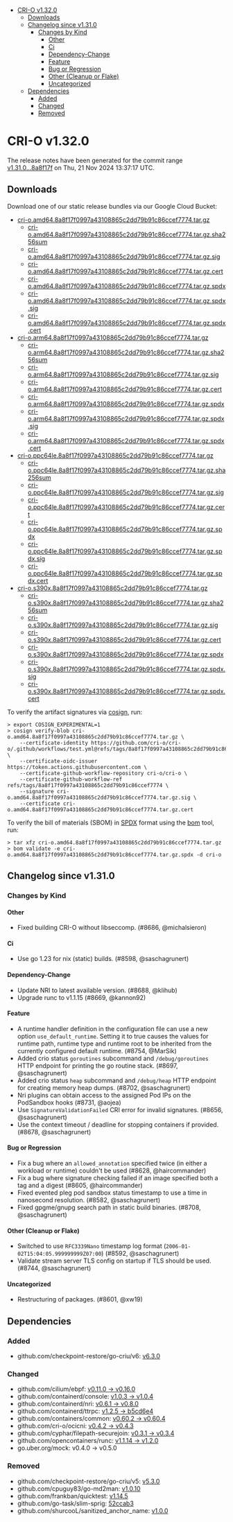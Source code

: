 - [CRI-O v1.32.0](#cri-o-v1320)
  - [Downloads](#downloads)
  - [Changelog since v1.31.0](#changelog-since-v1310)
    - [Changes by Kind](#changes-by-kind)
      - [Other](#other)
      - [Ci](#ci)
      - [Dependency-Change](#dependency-change)
      - [Feature](#feature)
      - [Bug or Regression](#bug-or-regression)
      - [Other (Cleanup or Flake)](#other-cleanup-or-flake)
      - [Uncategorized](#uncategorized)
  - [Dependencies](#dependencies)
    - [Added](#added)
    - [Changed](#changed)
    - [Removed](#removed)

# CRI-O v1.32.0

The release notes have been generated for the commit range
[v1.31.0...8a8f17f](https://github.com/cri-o/cri-o/compare/v1.31.0...v1.32.0) on Thu, 21 Nov 2024 13:37:17 UTC.

## Downloads

Download one of our static release bundles via our Google Cloud Bucket:

- [cri-o.amd64.8a8f17f0997a43108865c2dd79b91c86ccef7774.tar.gz](https://storage.googleapis.com/cri-o/artifacts/cri-o.amd64.8a8f17f0997a43108865c2dd79b91c86ccef7774.tar.gz)
  - [cri-o.amd64.8a8f17f0997a43108865c2dd79b91c86ccef7774.tar.gz.sha256sum](https://storage.googleapis.com/cri-o/artifacts/cri-o.amd64.8a8f17f0997a43108865c2dd79b91c86ccef7774.tar.gz.sha256sum)
  - [cri-o.amd64.8a8f17f0997a43108865c2dd79b91c86ccef7774.tar.gz.sig](https://storage.googleapis.com/cri-o/artifacts/cri-o.amd64.8a8f17f0997a43108865c2dd79b91c86ccef7774.tar.gz.sig)
  - [cri-o.amd64.8a8f17f0997a43108865c2dd79b91c86ccef7774.tar.gz.cert](https://storage.googleapis.com/cri-o/artifacts/cri-o.amd64.8a8f17f0997a43108865c2dd79b91c86ccef7774.tar.gz.cert)
  - [cri-o.amd64.8a8f17f0997a43108865c2dd79b91c86ccef7774.tar.gz.spdx](https://storage.googleapis.com/cri-o/artifacts/cri-o.amd64.8a8f17f0997a43108865c2dd79b91c86ccef7774.tar.gz.spdx)
  - [cri-o.amd64.8a8f17f0997a43108865c2dd79b91c86ccef7774.tar.gz.spdx.sig](https://storage.googleapis.com/cri-o/artifacts/cri-o.amd64.8a8f17f0997a43108865c2dd79b91c86ccef7774.tar.gz.spdx.sig)
  - [cri-o.amd64.8a8f17f0997a43108865c2dd79b91c86ccef7774.tar.gz.spdx.cert](https://storage.googleapis.com/cri-o/artifacts/cri-o.amd64.8a8f17f0997a43108865c2dd79b91c86ccef7774.tar.gz.spdx.cert)
- [cri-o.arm64.8a8f17f0997a43108865c2dd79b91c86ccef7774.tar.gz](https://storage.googleapis.com/cri-o/artifacts/cri-o.arm64.8a8f17f0997a43108865c2dd79b91c86ccef7774.tar.gz)
  - [cri-o.arm64.8a8f17f0997a43108865c2dd79b91c86ccef7774.tar.gz.sha256sum](https://storage.googleapis.com/cri-o/artifacts/cri-o.arm64.8a8f17f0997a43108865c2dd79b91c86ccef7774.tar.gz.sha256sum)
  - [cri-o.arm64.8a8f17f0997a43108865c2dd79b91c86ccef7774.tar.gz.sig](https://storage.googleapis.com/cri-o/artifacts/cri-o.arm64.8a8f17f0997a43108865c2dd79b91c86ccef7774.tar.gz.sig)
  - [cri-o.arm64.8a8f17f0997a43108865c2dd79b91c86ccef7774.tar.gz.cert](https://storage.googleapis.com/cri-o/artifacts/cri-o.arm64.8a8f17f0997a43108865c2dd79b91c86ccef7774.tar.gz.cert)
  - [cri-o.arm64.8a8f17f0997a43108865c2dd79b91c86ccef7774.tar.gz.spdx](https://storage.googleapis.com/cri-o/artifacts/cri-o.arm64.8a8f17f0997a43108865c2dd79b91c86ccef7774.tar.gz.spdx)
  - [cri-o.arm64.8a8f17f0997a43108865c2dd79b91c86ccef7774.tar.gz.spdx.sig](https://storage.googleapis.com/cri-o/artifacts/cri-o.arm64.8a8f17f0997a43108865c2dd79b91c86ccef7774.tar.gz.spdx.sig)
  - [cri-o.arm64.8a8f17f0997a43108865c2dd79b91c86ccef7774.tar.gz.spdx.cert](https://storage.googleapis.com/cri-o/artifacts/cri-o.arm64.8a8f17f0997a43108865c2dd79b91c86ccef7774.tar.gz.spdx.cert)
- [cri-o.ppc64le.8a8f17f0997a43108865c2dd79b91c86ccef7774.tar.gz](https://storage.googleapis.com/cri-o/artifacts/cri-o.ppc64le.8a8f17f0997a43108865c2dd79b91c86ccef7774.tar.gz)
  - [cri-o.ppc64le.8a8f17f0997a43108865c2dd79b91c86ccef7774.tar.gz.sha256sum](https://storage.googleapis.com/cri-o/artifacts/cri-o.ppc64le.8a8f17f0997a43108865c2dd79b91c86ccef7774.tar.gz.sha256sum)
  - [cri-o.ppc64le.8a8f17f0997a43108865c2dd79b91c86ccef7774.tar.gz.sig](https://storage.googleapis.com/cri-o/artifacts/cri-o.ppc64le.8a8f17f0997a43108865c2dd79b91c86ccef7774.tar.gz.sig)
  - [cri-o.ppc64le.8a8f17f0997a43108865c2dd79b91c86ccef7774.tar.gz.cert](https://storage.googleapis.com/cri-o/artifacts/cri-o.ppc64le.8a8f17f0997a43108865c2dd79b91c86ccef7774.tar.gz.cert)
  - [cri-o.ppc64le.8a8f17f0997a43108865c2dd79b91c86ccef7774.tar.gz.spdx](https://storage.googleapis.com/cri-o/artifacts/cri-o.ppc64le.8a8f17f0997a43108865c2dd79b91c86ccef7774.tar.gz.spdx)
  - [cri-o.ppc64le.8a8f17f0997a43108865c2dd79b91c86ccef7774.tar.gz.spdx.sig](https://storage.googleapis.com/cri-o/artifacts/cri-o.ppc64le.8a8f17f0997a43108865c2dd79b91c86ccef7774.tar.gz.spdx.sig)
  - [cri-o.ppc64le.8a8f17f0997a43108865c2dd79b91c86ccef7774.tar.gz.spdx.cert](https://storage.googleapis.com/cri-o/artifacts/cri-o.ppc64le.8a8f17f0997a43108865c2dd79b91c86ccef7774.tar.gz.spdx.cert)
- [cri-o.s390x.8a8f17f0997a43108865c2dd79b91c86ccef7774.tar.gz](https://storage.googleapis.com/cri-o/artifacts/cri-o.s390x.8a8f17f0997a43108865c2dd79b91c86ccef7774.tar.gz)
  - [cri-o.s390x.8a8f17f0997a43108865c2dd79b91c86ccef7774.tar.gz.sha256sum](https://storage.googleapis.com/cri-o/artifacts/cri-o.s390x.8a8f17f0997a43108865c2dd79b91c86ccef7774.tar.gz.sha256sum)
  - [cri-o.s390x.8a8f17f0997a43108865c2dd79b91c86ccef7774.tar.gz.sig](https://storage.googleapis.com/cri-o/artifacts/cri-o.s390x.8a8f17f0997a43108865c2dd79b91c86ccef7774.tar.gz.sig)
  - [cri-o.s390x.8a8f17f0997a43108865c2dd79b91c86ccef7774.tar.gz.cert](https://storage.googleapis.com/cri-o/artifacts/cri-o.s390x.8a8f17f0997a43108865c2dd79b91c86ccef7774.tar.gz.cert)
  - [cri-o.s390x.8a8f17f0997a43108865c2dd79b91c86ccef7774.tar.gz.spdx](https://storage.googleapis.com/cri-o/artifacts/cri-o.s390x.8a8f17f0997a43108865c2dd79b91c86ccef7774.tar.gz.spdx)
  - [cri-o.s390x.8a8f17f0997a43108865c2dd79b91c86ccef7774.tar.gz.spdx.sig](https://storage.googleapis.com/cri-o/artifacts/cri-o.s390x.8a8f17f0997a43108865c2dd79b91c86ccef7774.tar.gz.spdx.sig)
  - [cri-o.s390x.8a8f17f0997a43108865c2dd79b91c86ccef7774.tar.gz.spdx.cert](https://storage.googleapis.com/cri-o/artifacts/cri-o.s390x.8a8f17f0997a43108865c2dd79b91c86ccef7774.tar.gz.spdx.cert)

To verify the artifact signatures via [cosign](https://github.com/sigstore/cosign), run:

```console
> export COSIGN_EXPERIMENTAL=1
> cosign verify-blob cri-o.amd64.8a8f17f0997a43108865c2dd79b91c86ccef7774.tar.gz \
    --certificate-identity https://github.com/cri-o/cri-o/.github/workflows/test.yml@refs/tags/8a8f17f0997a43108865c2dd79b91c86ccef7774 \
    --certificate-oidc-issuer https://token.actions.githubusercontent.com \
    --certificate-github-workflow-repository cri-o/cri-o \
    --certificate-github-workflow-ref refs/tags/8a8f17f0997a43108865c2dd79b91c86ccef7774 \
    --signature cri-o.amd64.8a8f17f0997a43108865c2dd79b91c86ccef7774.tar.gz.sig \
    --certificate cri-o.amd64.8a8f17f0997a43108865c2dd79b91c86ccef7774.tar.gz.cert
```

To verify the bill of materials (SBOM) in [SPDX](https://spdx.org) format using the [bom](https://sigs.k8s.io/bom) tool, run:

```console
> tar xfz cri-o.amd64.8a8f17f0997a43108865c2dd79b91c86ccef7774.tar.gz
> bom validate -e cri-o.amd64.8a8f17f0997a43108865c2dd79b91c86ccef7774.tar.gz.spdx -d cri-o
```

## Changelog since v1.31.0

### Changes by Kind

#### Other
 - Fixed building CRI-O without libseccomp. (#8686, @michalsieron)

#### Ci
 - Use go 1.23 for nix (static) builds. (#8598, @saschagrunert)

#### Dependency-Change
 - Update NRI to latest available version. (#8688, @klihub)
 - Upgrade runc to v1.1.15 (#8669, @kannon92)

#### Feature
 - A runtime handler definition in the configuration file can use a new option `use_default_runtime`. Setting it to true causes the values for runtime path, runtime type and runtime root to be inherited from the currently configured default runtime. (#8754, @MarSik)
 - Added crio status `goroutines` subcommand and `/debug/goroutines` HTTP endpoint for printing the go routine stack. (#8697, @saschagrunert)
 - Added crio status `heap` subcommand and `/debug/heap` HTTP endpoint for creating memory heap dumps. (#8702, @saschagrunert)
 - Nri plugins can obtain access to the assigned Pod IPs on the PodSandbox hooks (#8731, @aojea)
 - Use `SignatureValidationFailed` CRI error for invalid signatures. (#8656, @saschagrunert)
 - Use the context timeout / deadline for stopping containers if provided. (#8678, @saschagrunert)

#### Bug or Regression
 - Fix a bug where an `allowed_annotation` specified twice (in either a workload or runtime) couldn't be used (#8628, @haircommander)
 - Fix a bug where signature checking failed if an image specified both a tag and a digest (#8605, @haircommander)
 - Fixed evented pleg pod sandbox status timestamp to use a time in nanosecond resolution. (#8582, @saschagrunert)
 - Fixed gpgme/gnupg search path in static build binaries. (#8708, @saschagrunert)

#### Other (Cleanup or Flake)
 - Switched to use `RFC3339Nano` timestamp log format (`2006-01-02T15:04:05.999999999Z07:00`) (#8592, @saschagrunert)
 - Validate stream server TLS config on startup if TLS should be used. (#8744, @saschagrunert)

#### Uncategorized
 - Restructuring of packages. (#8601, @xw19)

## Dependencies

### Added
- github.com/checkpoint-restore/go-criu/v6: [v6.3.0](https://github.com/checkpoint-restore/go-criu/tree/v6.3.0)

### Changed
- github.com/cilium/ebpf: [v0.11.0 → v0.16.0](https://github.com/cilium/ebpf/compare/v0.11.0...v0.16.0)
- github.com/containerd/console: [v1.0.3 → v1.0.4](https://github.com/containerd/console/compare/v1.0.3...v1.0.4)
- github.com/containerd/nri: [v0.6.1 → v0.8.0](https://github.com/containerd/nri/compare/v0.6.1...v0.8.0)
- github.com/containerd/ttrpc: [v1.2.5 → b5cd6e4](https://github.com/containerd/ttrpc/compare/v1.2.5...b5cd6e4)
- github.com/containers/common: [v0.60.2 → v0.60.4](https://github.com/containers/common/compare/v0.60.2...v0.60.4)
- github.com/cri-o/ocicni: [v0.4.2 → v0.4.3](https://github.com/cri-o/ocicni/compare/v0.4.2...v0.4.3)
- github.com/cyphar/filepath-securejoin: [v0.3.1 → v0.3.4](https://github.com/cyphar/filepath-securejoin/compare/v0.3.1...v0.3.4)
- github.com/opencontainers/runc: [v1.1.14 → v1.2.0](https://github.com/opencontainers/runc/compare/v1.1.14...v1.2.0)
- go.uber.org/mock: v0.4.0 → v0.5.0

### Removed
- github.com/checkpoint-restore/go-criu/v5: [v5.3.0](https://github.com/checkpoint-restore/go-criu/tree/v5.3.0)
- github.com/cpuguy83/go-md2man: [v1.0.10](https://github.com/cpuguy83/go-md2man/tree/v1.0.10)
- github.com/frankban/quicktest: [v1.14.5](https://github.com/frankban/quicktest/tree/v1.14.5)
- github.com/go-task/slim-sprig: [52ccab3](https://github.com/go-task/slim-sprig/tree/52ccab3)
- github.com/shurcooL/sanitized_anchor_name: [v1.0.0](https://github.com/shurcooL/sanitized_anchor_name/tree/v1.0.0)
